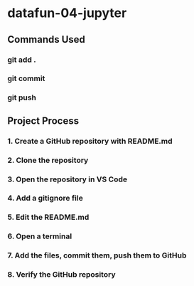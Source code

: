 # datafun-04-jupyter
## Commands Used
### git add .
### git commit
### git push

## Project Process
### 1. Create a GitHub repository with README.md
### 2. Clone the repository
### 3. Open the repository in VS Code
### 4. Add a gitignore file
### 5. Edit the README.md
### 6. Open a terminal
### 7. Add the files, commit them, push them to GitHub
### 8. Verify the GitHub repository